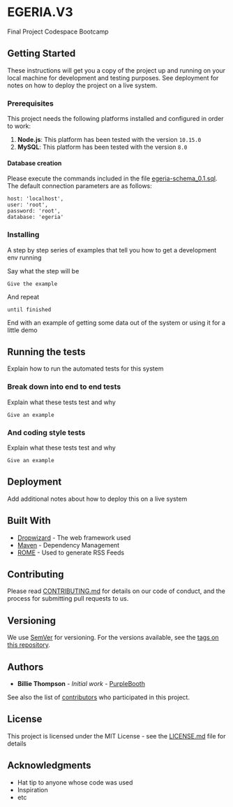 # EGERIA.V3
Final Project Codespace Bootcamp

## Getting Started

These instructions will get you a copy of the project up and running on your local machine for development and testing purposes. See deployment for notes on how to deploy the project on a live system.

### Prerequisites

This project needs the following platforms installed and configured in order to work:

1. **Node.js**: This platform has been tested with the version `10.15.0` 
2. **MySQL**: This platform has been tested with the version `8.0` 

#### Database creation
Please execute the commands included in the file [egeria-schema_0.1.sql](/server/config/db/egeria-schema_0.1.sql).
The default connection parameters are as follows:
````
host: 'localhost',
user: 'root',
password: 'root',
database: 'egeria'
````

### Installing

A step by step series of examples that tell you how to get a development env running

Say what the step will be

```
Give the example
```

And repeat

```
until finished
```

End with an example of getting some data out of the system or using it for a little demo

## Running the tests

Explain how to run the automated tests for this system

### Break down into end to end tests

Explain what these tests test and why

```
Give an example
```

### And coding style tests

Explain what these tests test and why

```
Give an example
```

## Deployment

Add additional notes about how to deploy this on a live system

## Built With

* [Dropwizard](http://www.dropwizard.io/1.0.2/docs/) - The web framework used
* [Maven](https://maven.apache.org/) - Dependency Management
* [ROME](https://rometools.github.io/rome/) - Used to generate RSS Feeds

## Contributing

Please read [CONTRIBUTING.md](https://gist.github.com/PurpleBooth/b24679402957c63ec426) for details on our code of conduct, and the process for submitting pull requests to us.

## Versioning

We use [SemVer](http://semver.org/) for versioning. For the versions available, see the [tags on this repository](https://github.com/your/project/tags). 

## Authors

* **Billie Thompson** - *Initial work* - [PurpleBooth](https://github.com/PurpleBooth)

See also the list of [contributors](https://github.com/your/project/contributors) who participated in this project.

## License

This project is licensed under the MIT License - see the [LICENSE.md](LICENSE.md) file for details

## Acknowledgments

* Hat tip to anyone whose code was used
* Inspiration
* etc

